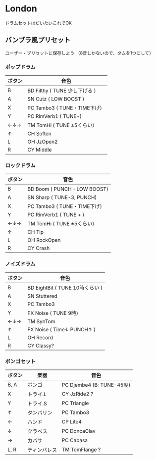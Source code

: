 # London

ドラムセットはだいたいこれでOK

## バンブラ風プリセット
ユーザー・プリセットに保存しよう
（8音しかないので、タムを1つにして）

### ポップドラム
| ボタン | 音色                          |
| ------ | ----------------------------- |
| B      | BD Filthy ( TUNE 少し下げる ) |
| A      | SN Cutz ( LOW BOOST )         |
| X      | PC Tambo3 ( TUNE・TIME下げ）  |
| Y      | PC RimVerb1 ( TUNE+)          |
| ←↓→    | TM TomHi ( TUNE ±5くらい）    |
| ↑      | CH Soften                     |
| L      | OH JzOpen2                    |
| R      | CY Middle                     |

### ロックドラム
| ボタン | 音色                         |
| ------ | ---------------------------- |
| B      | BD Boom ( PUNCH・LOW BOOST)  |
| A      | SN Sharp ( TUNE-3, PUNCH)    |
| X      | PC Tambo3 ( TUNE・TIME下げ） |
| Y      | PC RimVerb1 ( TUNE + )       |
| ←↓→    | TM TomHi ( TUNE ±5くらい）   |
| ↑      | CH Tip                    |
| L      | OH RockOpen                 |
| R      | CY Crash                  |

### ノイズドラム
| ボタン | 音色                            |
| ------ | ------------------------------- |
| B      | BD EightBit ( TUNE 10時くらい ) |
| A      | SN Stuttered                    |
| X      | PC Tambo3                       |
| Y      | FX Noise ( TUNE 9時)            |
| ←↓→    | TM SynTom                       |
| ↑      | FX Noise ( Time↓ PUNCH↑ )       |
| L      | OH Record                       |
| R      | CY Classy?                      |

### ボンゴセット
| ボタン  | 楽器     | 音色                       |
| ---- | ------ | ------------------------ |
| B, A | ボンゴ    | PC Djembe4 (B: TUNE-45度) |
| X    | トライ.L  | CY JzRide2 ?             |
| Y    | トライ.S  | PC Triangle              |
| ↑    | タンバリン  | PC Tambo3                |
| ←    | ハンド    | CP Lite4                 |
| ↓    | クラベス   | PC DoncaClav             |
| →    | カバサ    | PC Cabasa                |
| L, R | ティンバレス | TM TomFlange ?           |

<!--
## 音色

### Kick

| No  | 名前 | めも     |
| --- | ---- | -------- |
| 00  | foo  | ほげほげ |

### Snare

| No  | 名前 | めも     |
| --- | ---- | -------- |
| 00  | foo  | ほげほげ |

## プリセット

| No  | 名前    | めも     |
| --- | ------- | -------- |
| 00  | bar | ほげほげ |


## 編集機能

### EDIT

TUNE・TIME・ONESHOT/GATE

### IFX

PUNCH・LOW BOOST・REV・MFX

### MIXER

PAN・MUTE・A/B・Volume

## エフェクト

| 名前 | 効果     |
| ---- | -------- |
| foo  | ほげほげ |

-->